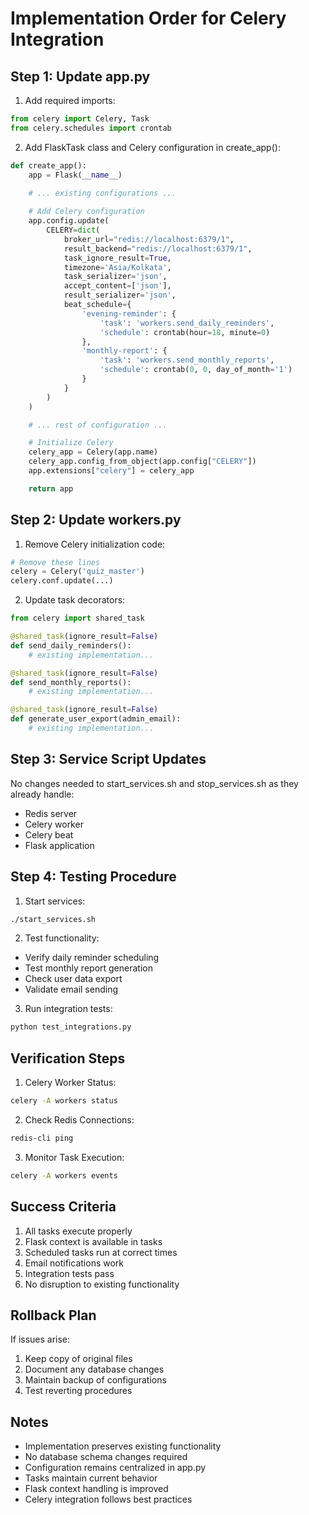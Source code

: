 # Implementation Order for Celery Integration

## Step 1: Update app.py

1. Add required imports:
```python
from celery import Celery, Task
from celery.schedules import crontab
```

2. Add FlaskTask class and Celery configuration in create_app():
```python
def create_app():
    app = Flask(__name__)
    
    # ... existing configurations ...

    # Add Celery configuration
    app.config.update(
        CELERY=dict(
            broker_url="redis://localhost:6379/1",
            result_backend="redis://localhost:6379/1",
            task_ignore_result=True,
            timezone='Asia/Kolkata',
            task_serializer='json',
            accept_content=['json'],
            result_serializer='json',
            beat_schedule={
                'evening-reminder': {
                    'task': 'workers.send_daily_reminders',
                    'schedule': crontab(hour=18, minute=0)
                },
                'monthly-report': {
                    'task': 'workers.send_monthly_reports',
                    'schedule': crontab(0, 0, day_of_month='1')
                }
            }
        )
    )

    # ... rest of configuration ...

    # Initialize Celery
    celery_app = Celery(app.name)
    celery_app.config_from_object(app.config["CELERY"])
    app.extensions["celery"] = celery_app

    return app
```

## Step 2: Update workers.py

1. Remove Celery initialization code:
```python
# Remove these lines
celery = Celery('quiz_master')
celery.conf.update(...)
```

2. Update task decorators:
```python
from celery import shared_task

@shared_task(ignore_result=False)
def send_daily_reminders():
    # existing implementation...

@shared_task(ignore_result=False)
def send_monthly_reports():
    # existing implementation...

@shared_task(ignore_result=False)
def generate_user_export(admin_email):
    # existing implementation...
```

## Step 3: Service Script Updates

No changes needed to start_services.sh and stop_services.sh as they already handle:
- Redis server
- Celery worker
- Celery beat
- Flask application

## Step 4: Testing Procedure

1. Start services:
```bash
./start_services.sh
```

2. Test functionality:
- Verify daily reminder scheduling
- Test monthly report generation
- Check user data export
- Validate email sending

3. Run integration tests:
```bash
python test_integrations.py
```

## Verification Steps

1. Celery Worker Status:
```bash
celery -A workers status
```

2. Check Redis Connections:
```bash
redis-cli ping
```

3. Monitor Task Execution:
```bash
celery -A workers events
```

## Success Criteria

1. All tasks execute properly
2. Flask context is available in tasks
3. Scheduled tasks run at correct times
4. Email notifications work
5. Integration tests pass
6. No disruption to existing functionality

## Rollback Plan

If issues arise:
1. Keep copy of original files
2. Document any database changes
3. Maintain backup of configurations
4. Test reverting procedures

## Notes

- Implementation preserves existing functionality
- No database schema changes required
- Configuration remains centralized in app.py
- Tasks maintain current behavior
- Flask context handling is improved
- Celery integration follows best practices